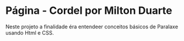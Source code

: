 # Página - Cordel por Milton Duarte  
 Neste projeto a finalidade éra entendeer conceitos básicos de Paralaxe usando Html e CSS.
